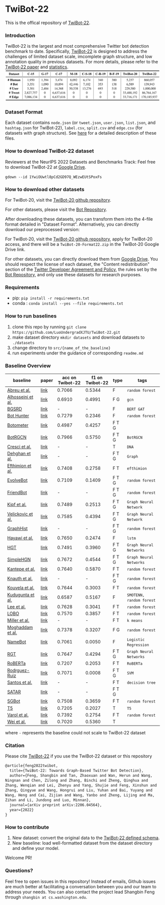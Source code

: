 # TwiBot-22

This is the offical repository of [TwiBot-22](https://twibot22.github.io/).

### Introduction

TwiBot-22 is the largest and most comprehensive Twitter bot detection benchmark to date. Specifically, [TwiBot-22](https://arxiv.org/abs/2206.04564) is designed to address the challenges of limited dataset scale, imcomplete graph structure, and low annotation quality in previous datasets. For more details, please refer to the [TwiBot-22 paper](https://arxiv.org/abs/2206.04564) and [statistics](descriptions/statistics.md).
![compare](./pics/compare.png)

### Dataset Format

Each dataset contains `node.json` (or `tweet.json`, `user.json`, `list.json`, and `hashtag.json` for TwiBot-22), `label.csv`, `split.csv` and `edge.csv` (for datasets with graph structure). See [here](descriptions/metadata.md) for a detailed description of these files.

### How to download TwiBot-22 dataset

Reviewers at the NeurIPS 2022 Datasets and Benchmarks Track: Feel free to download TwiBot-22 at [Google Drive](https://drive.google.com/drive/folders/1YwiOUwtl8pCd2GD97Q_WEzwEUtSPoxFs?usp=sharing).

`gdown --id 1YwiOUwtl8pCd2GD97Q_WEzwEUtSPoxFs`

### How to download other datasets

For TwiBot-20, visit the [TwiBot-20 github repository](https://github.com/BunsenFeng/TwiBot-20).

For other datasets, please visit the [Bot Repository](https://botometer.osome.iu.edu/bot-repository/datasets.html).

After downloading these datasets, you can transform them into the 4-file format detailed in "Dataset Format". Alternatively, you can directly download our preprocessed version:

For TwiBot-20, visit the [TwiBot-20 github repository](https://github.com/BunsenFeng/TwiBot-20), apply for TwiBot-20 access, and there will be a `TwiBot-20-Format22.zip` in the TwiBot-20 Google Drive link.

For other datasets, you can directly download them from [Google Drive](https://drive.google.com/drive/folders/1gXFZp3m7TTU-wyZRUiLHdf_sIZpISrze?usp=sharing). You should respect the license of each dataset, the "Content redistribution" section of the [Twitter Developer Agreement and Policy](https://developer.twitter.com/en/developer-terms/agreement-and-policy), the rules set by the [Bot Repository](https://botometer.osome.iu.edu/bot-repository/datasets.html), and only use these datasets for research purposes.

### Requirements

- pip: `pip install -r requirements.txt`
- conda : `conda install --yes --file requirements.txt `

### How to run baselines

1. clone this repo by running `git clone https://github.com/LuoUndergradXJTU/TwiBot-22.git`
2. make dataset directory `mkdir datasets` and download datasets to `./datasets`
3. change directory to `src/{name_of_the_baseline}`
4. run experiments under the guidance of corresponding `readme.md`

### Baseline Overview


| baseline                              | paper                                                                                  | acc on Twibot-22 | f1 on Twibot-22 | type  | tags                     |
| ------------------------------------- | -------------------------------------------------------------------------------------- | ---------------- | --------------- | ----- | ------------------------ |
| [Abreu et al.](src/Abreu/)            | [link](https://ieeexplore.ieee.org/abstract/document/9280525)                          | 0.7066           | 0.5344          | F     | `random forest`          |
| [Alhosseini et al.](src/Alhosseini/)  | [link](https://dl.acm.org/doi/fullHtml/10.1145/3308560.3316504)                        | 0.6910           | 0.4991          | F G   | `gcn`                    |
| [BGSRD](src/BGSRD/)                   | [link](https://www.mdpi.com/2073-8994/14/1/30)                                         | -                | -               | F     | `BERT GAT`               |
| [Bot Hunter](src/BotHunter/)          | [link](http://www.casos.cs.cmu.edu/publications/papers/LB_5.pdf)                       | 0.7279           | 0.2346          | F     | `random forest`          |
| [Botometer](src/Botometer/)           | [link](https://botometer.osome.iu.edu/)                                                | 0.4987           | 0.4257          | F T G |                          |
| [BotRGCN](src/BotRGCN/)               | [link](https://arxiv.org/abs/2106.13092)                                               | 0.7966           | 0.5750          | F T G | `BotRGCN`                |
| [Cresci et al.](src/Cresci/)          | [link](https://ieeexplore.ieee.org/abstract/document/7436643)                          | -                | -               | T     | `DNA`                    |
| [Dehghan et al.](src/Dehghan)         | [link](https://assets.researchsquare.com/files/rs-1428343/v1_covered.pdf?c=1647280648) | -                | -               | F T G | `Graph`                  |
| [Efthimion et al.](src/Efthimion/)    | [link](https://scholar.smu.edu/datasciencereview/vol1/iss2/5/)                         | 0.7408           | 0.2758          | F T   | `efthimion`              |
| [EvolveBot](src/EvolveBot/)           | [link](https://ieeexplore.ieee.org/abstract/document/6553246)                          | 0.7109           | 0.1409          | F T G | `random forest`          |
| [FriendBot](src/FriendBot)            | [link](https://link.springer.com/chapter/10.1007/978-3-030-41251-7_3)                  | -                | -               | F T G | `random forest`          |
| [Kipf et al.](src/GCN_GAT)            | [link](https://arxiv.org/abs/1609.02907)                                               | 0.7489           | 0.2513          | F T G | `Graph Neural Network`   |
| [Velickovic et al.](src/GCN_GAT)      | [link](https://arxiv.org/abs/1710.10903)                                               | 0.7585           | 0.4394          | F T G | `Graph Neural Network`   |
| [GraphHist](src/GraphHist/)           | [link](https://arxiv.org/abs/1910.01180)                                               | -                | -               | F T G | `random forest`          |
| [Hayawi et al.](src/Hayawi/)          | [link](https://link.springer.com/content/pdf/10.1007/s13278-022-00869-w.pdf)           | 0.7650           | 0.2474          | F     | `lstm`                   |
| [HGT](src/HGT_SimpleHGN/)             | [link](https://arxiv.org/abs/2003.01332)                                               | 0.7491           | 0.3960          | F T G | `Graph Neural Networks`  |
| [SimpleHGN](src/HGT_SimpleHGN/)       | [link](https://arxiv.org/abs/2112.14936)                                               | 0.7672           | 0.4544          | F T G | `Graph Neural Networks`  |
| [Kantepe et al.](src/Kantepe/)        | [link](https://ieeexplore.ieee.org/abstract/document/8093483)                          | 0.7640           | 0.5870          | F T   | `random forest`          |
| [Knauth et al.](src/Knauth/)          | [link](https://aclanthology.org/R19-1065/)                                             | -                | -               | F T G | `random forest`          |
| [Kouvela et al.](src/Kouvela/)        | [link](https://dl.acm.org/doi/abs/10.1145/3415958.3433075)                             | 0.7644           | 0.3003          | F T   | `random forest`          |
| [Kudugunta et al.](src/Kudugunta/)    | [link](https://arxiv.org/abs/1802.04289)                                               | 0.6587           | 0.5167          | F     | `SMOTENN, random forest` |
| [Lee et al.](src/Lee/)                | [link](https://ojs.aaai.org/index.php/ICWSM/article/view/14106)                        | 0.7628           | 0.3041          | F T   | `random forest`          |
| [LOBO](src/LOBO/)                     | [link](https://dl.acm.org/doi/10.1145/3274694.3274738)                                 | 0.7570           | 0.3857          | F T   | `random forest`          |
| [Miller et al.](src/Miller/)          | [link](https://dl.acm.org/doi/10.1016/j.ins.2013.11.016)                               | -                | -               | F T   | `k means`                |
| [Moghaddam et al.](src/Moghaddam/)    | [link](https://ieeexplore.ieee.org/abstract/document/9735340)                          | 0.7378           | 0.3207          | F G   | `random forest`          |
| [NameBot](src/NameBot/)               | [link](https://arxiv.org/pdf/1812.05932.pdf)                                           | 0.7061           | 0.0050          | F     | `Logistic Regression`    |
| [RGT](src/RGT/)                       | [link](https://arxiv.org/abs/2109.02927)                                               | 0.7647           | 0.4294          | F T G | `Graph Neural Networks`  |
| [RoBERTa](src/RoBERTa/)               | [link](https://arxiv.org/pdf/1907.11692.pdf)                                           | 0.7207           | 0.2053          | F T   | `RoBERTa`                |
| [Rodrguez-Ruiz](src/Rodrguez-Ruiz/)   | [link](https://www.sciencedirect.com/science/article/pii/S0167404820300031)            | 0.7071           | 0.0008          | F T G | `SVM`                    |
| [Santos et al.](src/Santos/)          | [link](https://dl.acm.org/doi/pdf/10.1145/3308560.3317599)                             | -                | -               | F T   | `decision tree`          |
| [SATAR](src/SATAR/)                   | [link](https://arxiv.org/abs/2106.13089)                                               | -                | -               | F T G |                          |
| [SGBot](src/SGBot/)                   | [link](https://arxiv.org/abs/1911.09179)                                               | 0.7508           | 0.3659          | F T   | `random forest`          |
| [T5](src/T5/)                         | [link](https://aaai.org/ocs/index.php/ICWSM/ICWSM17/paper/view/15587/14817)            | 0.7205           | 0.2027          | T     | `T5`                     |
| [Varol et al.](src/Varol)             | [link](https://aaai.org/ocs/index.php/ICWSM/ICWSM17/paper/view/15587/14817)            | 0.7392           | 0.2754          | F T   | `random forest`          |
| [Wei et al.](src/Wei/)                | [link](https://arxiv.org/pdf/2002.01336.pdf)                                           | 0.7020           | 0.5360          | T     |                          |

where `-` represents the baseline could not scale to TwiBot-22 dataset

### Citation
Please cite [TwiBot-22](https://arxiv.org/abs/2206.04564) if you use the TwiBot-22 dataset or this repository
```
@article{feng2022twibot,
  title={TwiBot-22: Towards Graph-Based Twitter Bot Detection},
  author={Feng, Shangbin and Tan, Zhaoxuan and Wan, Herun and Wang, Ningnan and Chen, Zilong and Zhang, Binchi and Zheng, Qinghua and Zhang, Wenqian and Lei, Zhenyu and Yang, Shujie and Feng, Xinshun and Zhang, Qingyue and Wang, Hongrui and Liu, Yuhan and Bai, Yuyang and Wang, Heng and Cai, Zijian and Wang, Yanbo and Zheng, Lijing and Ma, Zihan and Li, Jundong and Luo, Minnan},
  journal={arXiv preprint arXiv:2206.04564},
  year={2022}
}
```

### How to contribute

1. New dataset: convert the original data to the [TwiBot-22 defined schema](descriptions/metadata.md).
2. New baseline: load well-formatted dataset from the dataset directory and define your model.

Welcome PR!

### Questions?

Feel free to open issues in this repository! Instead of emails, Github issues are much better at facilitating a conversation between you and our team to address your needs. You can also contact the project lead Shangbin Feng through ``shangbin at cs.washington.edu``.
